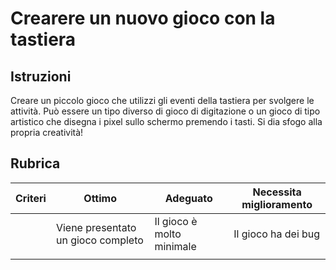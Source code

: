 # Crearere un nuovo gioco con la tastiera

## Istruzioni

Creare un piccolo gioco che utilizzi gli eventi della tastiera per svolgere le attività. Può essere un tipo diverso di gioco di digitazione o un gioco di tipo artistico che disegna i pixel sullo schermo premendo i tasti. Si dia sfogo alla propria creatività!

## Rubrica

| Criteri | Ottimo                             | Adeguato                  | Necessita miglioramento |
| ------- | ---------------------------------- | ------------------------- | ----------------------- |
|         | Viene presentato un gioco completo | Il gioco è molto minimale | Il gioco ha dei bug     |
|         |
